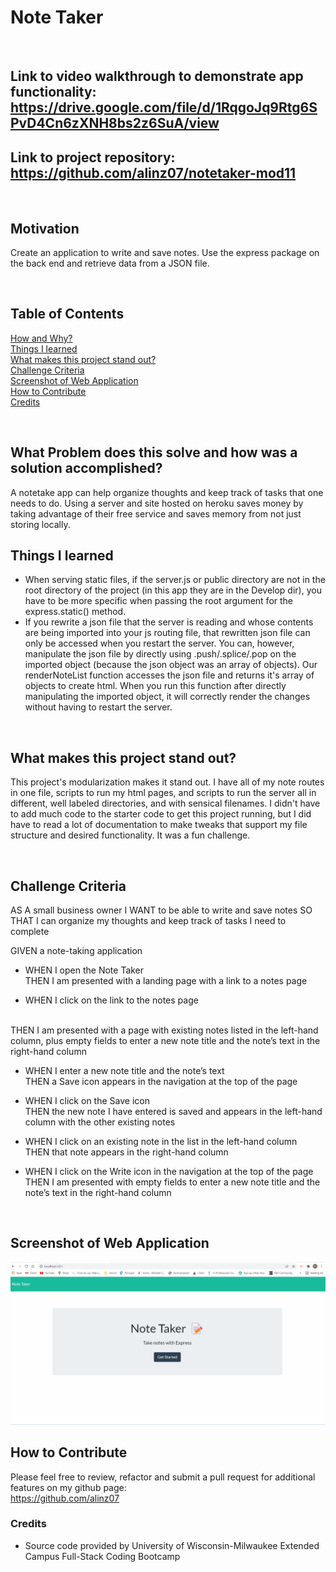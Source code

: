 # Note Taker
<br/>

## **Link** to video walkthrough to demonstrate app functionality: https://drive.google.com/file/d/1RqgoJq9Rtg6SPvD4Cn6zXNH8bs2z6SuA/view 
## **Link** to project repository: https://github.com/alinz07/notetaker-mod11 
<br/>

## **Motivation**
Create an application to write and save notes. Use the express package on the back end and retrieve data from a JSON file.

<br/>

## **Table of Contents**
[How and Why?](#what-problem-does-this-solve-and-how-was-a-solution-accomplished) <br/>
[Things I learned](#things-i-learned) <br/>
[What makes this project stand out?](#what-makes-this-project-stand-out) <br/>
[Challenge Criteria](#challenge-criteria)<br/>
[Screenshot of Web Application](#screenshot-of-web-application)<br/>
[How to Contribute](#how-to-contribute)<br/>
[Credits](#credits)<br/>
  
<br/>

## **What Problem does this solve and how was a solution accomplished?**
A notetake app can help organize thoughts and keep track of tasks that one needs to do. Using a server and site hosted on heroku saves money by taking advantage of their free service and saves memory from not just storing locally.
<br/>

## **Things I learned**
* When serving static files, if the server.js or public directory are not in the root directory of the project (in this app they are in the Develop dir), you have to be more specific when passing the root argument for the express.static() method.
* If you rewrite a json file that the server is reading and whose contents are being imported into your js routing file, that rewritten json file can only be accessed when you restart the server. You can, however, manipulate the json file by directly using .push/.splice/.pop on the imported object (because the json object was an array of objects). Our renderNoteList function accesses the json file and returns it's array of objects to create html. When you run this function after directly manipulating the imported object, it will correctly render the changes without having to restart the server.
<br/>

## **What makes this project stand out?**
This project's modularization makes it stand out. I have all of my note routes in one file, scripts to run my html pages, and scripts to run the server all in different, well labeled directories, and with sensical filenames. I didn't have to add much code to the starter code to get this project running, but I did have to read a lot of documentation to make tweaks that support my file structure and desired functionality. It was a fun challenge.

<br/>

## **Challenge Criteria**
AS A small business owner
I WANT to be able to write and save notes
SO THAT I can organize my thoughts and keep track of tasks I need to complete

GIVEN a note-taking application<br/>

* WHEN I open the Note Taker<br/>
THEN I am presented with a landing page with a link to a notes page

* WHEN I click on the link to the notes page
<br/>
THEN I am presented with a page with existing notes listed in the left-hand column, plus empty fields to enter a new note title and the note’s text in the right-hand column

* WHEN I enter a new note title and the note’s text<br/>
THEN a Save icon appears in the navigation at the top of the page

* WHEN I click on the Save icon<br/>
THEN the new note I have entered is saved and appears in the left-hand column with the other existing notes

* WHEN I click on an existing note in the list in the left-hand column<br/>
THEN that note appears in the right-hand column

* WHEN I click on the Write icon in the navigation at the top of the page<br/>
THEN I am presented with empty fields to enter a new note title and the note’s text in the right-hand column
<br/>

## **Screenshot of Web Application**
![gif-of-webapp](./Develop/public/assets/challenge-11.gif)
<br/>

## **How to Contribute**
Please feel free to review, refactor and submit a pull request for additional features on my github page: <br/>
https://github.com/alinz07 

### **Credits**
* Source code provided by University of Wisconsin-Milwaukee Extended Campus Full-Stack Coding Bootcamp
